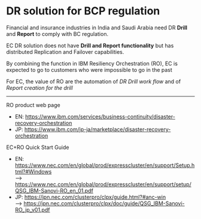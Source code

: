 # DR solution for BCP regulation

Financial and insurance industries in India and Saudi Arabia need DR **Drill** and **Report** to comply with BC regulation.

EC DR solution does not have **Drill and Report functionality** but has distributed Replication and Failover capabilities.

By combining the function in IBM Resiliency Orchestration (RO), EC is expected to go to customers who were impossible to go in the past

For EC, the value of RO are the automation of *DR Drill work flow* and of *Report creation for the drill*

----

RO product web page
- EN:	https://www.ibm.com/services/business-continuity/disaster-recovery-orchestration
- JP:	https://www.ibm.com/jp-ja/marketplace/disaster-recovery-orchestration

EC+RO Quick Start Guide
- EN:	https://www.nec.com/en/global/prod/expresscluster/en/support/Setup.html?#Windows  
  --> https://www.nec.com/en/global/prod/expresscluster/en/support/setup/QSG_IBM-Sanovi-RO_en_01.pdf
- JP:	https://jpn.nec.com/clusterpro/clpx/guide.html?#anc-win  
  --> https://jpn.nec.com/clusterpro/clpx/doc/guide/QSG_IBM-Sanovi-RO_jp_v01.pdf
